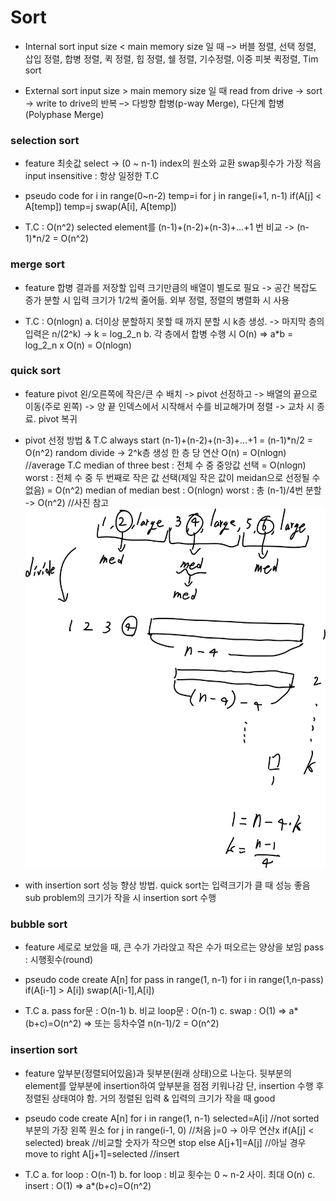 # Sort
- Internal sort
input size < main memory size 일 때
–> 버블 정렬, 선택 정렬, 삽입 정렬, 합병 정렬, 퀵 정렬, 힙 정렬, 쉘 정렬, 기수정렬, 이중 피봇 퀵정렬, Tim sort

- External sort
input size > main memory size 일 때
read from drive -> sort -> write to drive의 반복
–> 다방향 합병(p-way Merge), 다단계 합병(Polyphase Merge)

### selection sort
- feature
최솟값 select -> (0 ~ n-1) index의 원소와 교환
swap횟수가 가장 적음
input insensitive : 항상 일정한 T.C

- pseudo code
for i in range(0~n-2)
    temp=i
    for j in range(i+1, n-1)
        if(A[j] < A[temp]) temp=j
    swap(A[i], A[temp])

- T.C : O(n^2)
selected element를 (n-1)+(n-2)+(n-3)+...+1 번 비교
-> (n-1)*n/2 = O(n^2)

### merge sort
- feature
합병 결과를 저장할 입력 크기만큼의 배열이 별도로 필요 -> 공간 복잡도 증가
분할 시 입력 크기가 1/2씩 줄어듦.
외부 정렬, 정렬의 병렬화 시 사용

- T.C : O(nlogn)
a. 더이상 분할하지 못할 때 까지 분할 시 k층 생성.
-> 마지막 층의 입력은 n/(2^k)
-> k = log_2_n
b. 각 층에서 합병 수행 시 O(n)
=> a*b = log_2_n x O(n) = O(nlogn)

### quick sort
- feature
pivot 왼/오른쪽에 작은/큰 수 배치
-> pivot 선정하고
-> 배열의 끝으로 이동(주로 왼쪽)
-> 양 끝 인덱스에서 시작해서 수를 비교해가며 정렬
-> 교차 시 종료. pivot 복귀

- pivot 선정 방법 & T.C
always start
    (n-1)+(n-2)+(n-3)+...+1
    = (n-1)*n/2 
    = O(n^2)
random
    divide -> 2^k층 생성
    한 층 당 연산 O(n)
    = O(nlogn)  //average T.C
median of three
    best : 전체 수 중 중앙값 선택 = O(nlogn)
    worst : 전체 수 중 두 번째로 작은 값 선택(제일 작은 값이 meidan으로 선정될 수 없음) = O(n^2)
median of median
    best : O(nlogn)
    worst : 총 (n-1)/4번 분할 -> O(n^2) //사진 참고
    ![alt text](../images/image-5.png)

- with insertion sort
성능 향상 방법. quick sort는 입력크기가 클 때 성능 좋음
sub problem의 크기가 작을 시 insertion sort 수행

### bubble sort
- feature
세로로 보았을 때, 큰 수가 가라앉고 작은 수가 떠오르는 양상을 보임
pass : 시행횟수(round)

- pseudo code
create A[n]
for pass in range(1, n-1)
    for i in range(1,n-pass)
        if(A[i-1] > A[i]) swap(A[i-1],A[i])

- T.C
a. pass for문 : O(n-1)
b. 비교 loop문 : O(n-1)
c. swap : O(1)
=> a*(b+c)=O(n^2)
=> 또는 등차수열 n(n-1)/2 = O(n^2)

### insertion sort
- feature
앞부분(정렬되어있음)과 뒷부분(원래 상태)으로 나눈다.
뒷부분의 element를 앞부분에 insertion하여 앞부분을 점점 키워나감
단, insertion 수행 후 정렬된 상태여야 함.
거의 정렬된 입력 & 입력의 크기가 작을 때 good

- pseudo code
create A[n]
for i in range(1, n-1)
    selected=A[i]   //not sorted 부분의 가장 왼쪽 원소
    for j in range(i-1, 0)  //처음 j=0 -> 아무 연산x
        if(A[j] < selected) break   //비교할 숫자가 작으면 stop
        else A[j+1]=A[j]     //아닐 경우 move to right
    A[j+1]=selected     //insert

- T.C
a. for loop : O(n-1)
b. for loop : 비교 횟수는 0 ~ n-2 사이. 최대 O(n)
c. insert : O(1)
=> a*(b+c)=O(n^2)
